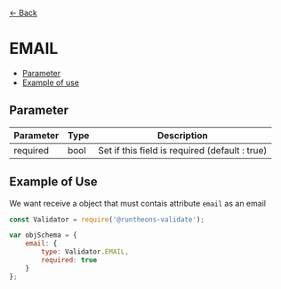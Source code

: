 [<- Back](https://github.com/iamousseni/runtheons-validate#type)

# EMAIL

- [Parameter](https://github.com/iamousseni/runtheons-validate/doc/email.md#parameter)
- [Example of use](https://github.com/iamousseni/runtheons-validate/doc/email.md#example-of-use)

## Parameter

| Parameter | Type | Description                                    |
| --------- | ---- | ---------------------------------------------- |
| required  | bool | Set if this field is required (default : true) |

## Example of Use

We want receive a object that must contais attribute `email` as an email

```javascript
const Validator = require('@runtheons-validate');

var objSchema = {
	email: {
		type: Validator.EMAIL,
		required: true
	}
};
```
